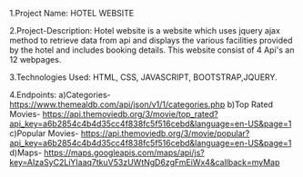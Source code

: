 1.Project Name: HOTEL WEBSITE

2.Project-Description: Hotel website is a website which uses jquery ajax method to retrieve data from api and displays the various facilities provided by the hotel and includes booking details.
 This website consist of 4 Api's an 12 webpages.
 
3.Technologies Used: HTML, CSS, JAVASCRIPT, BOOTSTRAP,JQUERY.

4.Endpoints: 
a)Categories- https://www.themealdb.com/api/json/v1/1/categories.php
b)Top Rated Movies- https://api.themoviedb.org/3/movie/top_rated?api_key=a6b2854c4b4d35cc4f838fc5f516cebd&language=en-US&page=1
c)Popular Movies- https://api.themoviedb.org/3/movie/popular?api_key=a6b2854c4b4d35cc4f838fc5f516cebd&language=en-US&page=1
d)Maps- https://maps.googleapis.com/maps/api/js?key=AIzaSyC2LiYIaaq7tkuV53zUWtNgD6zgFmEiWx4&callback=myMap

